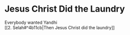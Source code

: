 # Jesus Christ Did the Laundry

Everybody wanted Yandhi  
[[2. Selah#^4b11cb|Then Jesus Christ did the laundry]]
